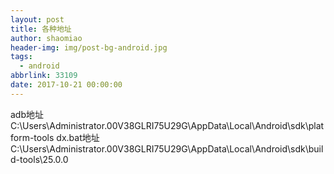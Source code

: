 ```yaml
---
layout: post
title: 各种地址
author: shaomiao
header-img: img/post-bg-android.jpg
tags:
  - android
abbrlink: 33109
date: 2017-10-21 00:00:00
---
```

adb地址
C:\Users\Administrator.00V38GLRI75U29G\AppData\Local\Android\sdk\platform-tools
dx.bat地址
C:\Users\Administrator.00V38GLRI75U29G\AppData\Local\Android\sdk\build-tools\25.0.0
